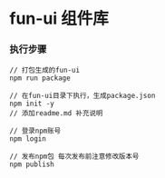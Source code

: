 # fun-ui 组件库
### 执行步骤
``` shell
// 打包生成的fun-ui
npm run package

// 在fun-ui目录下执行，生成package.json
npm init -y
// 添加readme.md 补充说明

// 登录npm账号
npm login

// 发布npm包 每次发布前注意修改版本号
npm publish
```